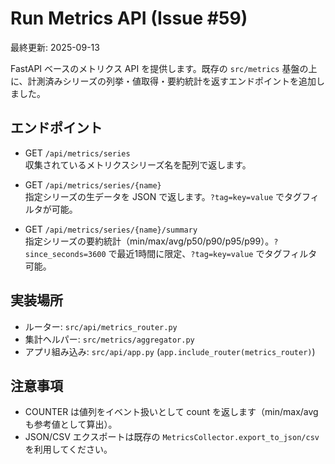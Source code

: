 # Run Metrics API (Issue #59)

最終更新: 2025-09-13

FastAPI ベースのメトリクス API を提供します。既存の `src/metrics` 基盤の上に、計測済みシリーズの列挙・値取得・要約統計を返すエンドポイントを追加しました。

## エンドポイント

- GET `/api/metrics/series`  
  収集されているメトリクスシリーズ名を配列で返します。

- GET `/api/metrics/series/{name}`  
  指定シリーズの生データを JSON で返します。`?tag=key=value` でタグフィルタが可能。

- GET `/api/metrics/series/{name}/summary`  
  指定シリーズの要約統計（min/max/avg/p50/p90/p95/p99）。`?since_seconds=3600` で最近1時間に限定、`?tag=key=value` でタグフィルタ可能。

## 実装場所

- ルーター: `src/api/metrics_router.py`
- 集計ヘルパー: `src/metrics/aggregator.py`
- アプリ組み込み: `src/api/app.py` (`app.include_router(metrics_router)`)

## 注意事項

- COUNTER は値列をイベント扱いとして count を返します（min/max/avg も参考値として算出）。
- JSON/CSV エクスポートは既存の `MetricsCollector.export_to_json/csv` を利用してください。
